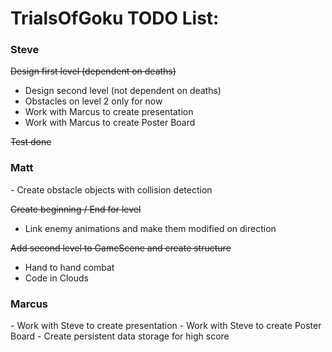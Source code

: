 TrialsOfGoku TODO List:
==========

<h3>Steve</h3>

~~Design first level (dependent on deaths)~~

  - Design second level (not dependent on deaths)
  - Obstacles on level 2 only for now
  - Work with Marcus to create presentation
  - Work with Marcus to create Poster Board

~~Test done~~

<h3>Matt</h3>
  - Create obstacle objects with collision detection

~~Create beginning / End for level~~

  - Link enemy animations and make them modified on direction 

~~Add second level to GameScene and create structure~~

  - Hand to hand combat
  - Code in Clouds


<h3>Marcus</h3>
  - Work with Steve to create presentation
  - Work with Steve to create Poster Board
  - Create persistent data storage for high score
